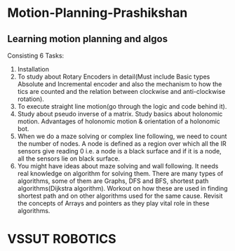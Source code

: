 # Motion-Planning-Prashikshan

## Learning motion planning and algos

Consisting 6 Tasks:

1. Installation
2. To study about Rotary Encoders in detail(Must include Basic types Absolute and Incremental encoder and also the mechanism to how the tics are counted and the relation between clockwise and anti-clockwise rotation).
3. To execute straight line motion(go through the logic and code behind it). 
4. Study about pseudo inverse of a matrix. Study basics about holonomic motion. Advantages of holonomic motion & orientation of a holonomic bot.
5. When we do a maze solving or complex line following, we need to count the number of nodes. A node is defined as a region over which all the IR sensors give reading 0 i.e. a node is a black surface and if it is a node, all the sensors lie on black surface. 
6. You might have ideas about maze solving and wall following. It needs real knowledge on algorithm for solving them. There are many types of algorithms, some of them are Graphs, DFS and BFS, shortest path algorithms(Dijkstra algorithm). Workout on how these are used in finding shortest path and on other algorithms used for the same cause. Revisit the concepts of Arrays and pointers as they play vital role in these algorithms. 

# VSSUT ROBOTICS
